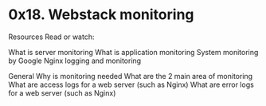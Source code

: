 # 0x18. Webstack monitoring

Resources
Read or watch:

What is server monitoring
What is application monitoring
System monitoring by Google
Nginx logging and monitoring

General
Why is monitoring needed
What are the 2 main area of monitoring
What are access logs for a web server (such as Nginx)
What are error logs for a web server (such as Nginx)
